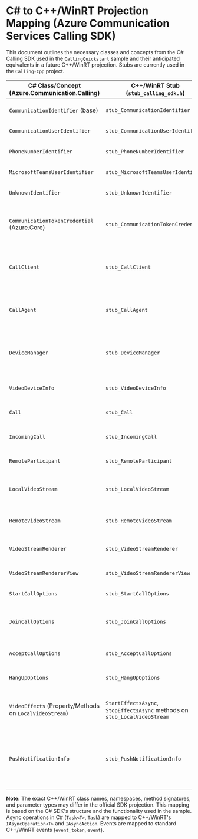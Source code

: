 # C# to C++/WinRT Projection Mapping (Azure Communication Services Calling SDK)

This document outlines the necessary classes and concepts from the C# Calling SDK used in the `CallingQuickstart` sample and their anticipated equivalents in a future C++/WinRT projection. Stubs are currently used in the `Calling-Cpp` project.

| C# Class/Concept (Azure.Communication.Calling) | C++/WinRT Stub (`stub_calling_sdk.h`) | Notes |
|---|---|---|
| `CommunicationIdentifier` (base) | `stub_CommunicationIdentifier` | Base class for various identifiers. |
| `CommunicationUserIdentifier` | `stub_CommunicationUserIdentifier` | Represents an ACS user. |
| `PhoneNumberIdentifier` | `stub_PhoneNumberIdentifier` | Represents a PSTN phone number. |
| `MicrosoftTeamsUserIdentifier` | `stub_MicrosoftTeamsUserIdentifier` | Represents a Teams user. |
| `UnknownIdentifier` | `stub_UnknownIdentifier` | Represents an unknown identifier type. |
| `CommunicationTokenCredential` (Azure.Core) | `stub_CommunicationTokenCredential` | Used for authentication. Likely from a core C++ library. |
| `CallClient` | `stub_CallClient` | Entry point for creating agents and accessing device manager. |
| `CallAgent` | `stub_CallAgent` | Represents the local endpoint, manages calls and devices. |
| `DeviceManager` | `stub_DeviceManager` | Enumerates and manages media devices (cameras, mics, speakers). |
| `VideoDeviceInfo` | `stub_VideoDeviceInfo` | Represents a camera device. |
| `Call` | `stub_Call` | Represents an active call session. |
| `IncomingCall` | `stub_IncomingCall` | Represents an incoming call notification. |
| `RemoteParticipant` | `stub_RemoteParticipant` | Represents a participant in the call. |
| `LocalVideoStream` | `stub_LocalVideoStream` | Represents the local camera's video stream. |
| `RemoteVideoStream` | `stub_RemoteVideoStream` | Represents a remote participant's video stream. |
| `VideoStreamRenderer` | `stub_VideoStreamRenderer` | Renders video streams to UI elements. |
| `VideoStreamRendererView` | `stub_VideoStreamRendererView` | The view created by the renderer. |
| `StartCallOptions` | `stub_StartCallOptions` | Options for starting a call. |
| `JoinCallOptions` | `stub_JoinCallOptions` | Options for joining a call (e.g., meeting link, ID/passcode). |
| `AcceptCallOptions` | `stub_AcceptCallOptions` | Options for accepting an incoming call. |
| `HangUpOptions` | `stub_HangUpOptions` | Options for hanging up a call. |
| `VideoEffects` (Property/Methods on `LocalVideoStream`) | `StartEffectsAsync`, `StopEffectsAsync` methods on `stub_LocalVideoStream` | Functionality to apply video effects like background blur. |
| `PushNotificationInfo` | `stub_PushNotificationInfo` | Information needed for push notification registration (likely part of `CallAgent` methods). |

**Note:** The exact C++/WinRT class names, namespaces, method signatures, and parameter types may differ in the official SDK projection. This mapping is based on the C# SDK's structure and the functionality used in the sample. Async operations in C# (`Task<T>`, `Task`) are mapped to C++/WinRT's `IAsyncOperation<T>` and `IAsyncAction`. Events are mapped to standard C++/WinRT events (`event_token`, `event`).
